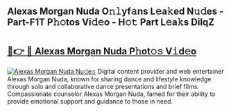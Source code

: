 ## Alexas Morgan Nuda O𝚗𝚕yf𝚊ns L𝚎a𝚔ed N𝚞𝚍es - Part-F1T P𝚑𝚘tos Vi𝚍𝚎o - H𝚘𝚝 Part L𝚎a𝚔s DilqZ

# <h2><a href="http://kf75rn.oniu.top/?m=Alexas+Morgan+Nuda">🔗👉 🔴 Alexas Morgan Nuda P𝚑ot𝚘𝚜 V𝚒d𝚎o</a></h2>

[![Alexas Morgan Nuda Nu𝚍e𝚜](https://i.imgur.com/0qMVB7G.gif)](http://kf75rn.oniu.top/?m=Alexas+Morgan+Nuda)
Digital content provider and web entertainer Alexas Morgan Nuda, known for sharing dance and lifestyle knowledge through solo and collaborative dance presentations and brief films. Compassionate counselor Alexas Morgan Nuda, famed for their ability to provide emotional support and guidance to those in need.  
